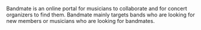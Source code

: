 Bandmate is an online portal for musicians to collaborate and for concert organizers to find them. Bandmate mainly targets bands who are looking for new members or musicians who are looking for bandmates.
